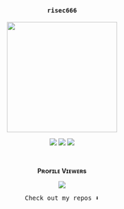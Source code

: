 <h4 align="center"><samp> risec666 </samp></h4>

<p align="center">
  <img width="250" src="https://k.top4top.io/p_2350aer5j0.png">
</p>


<p align="center">
<a href= "https://t.me/risec666"><img src="https://img.icons8.com/fluent/48/000000/telegram-app.png"/></a>
<a href= "https://instagram.com/risec666"><img src="https://img.icons8.com/fluent/48/000000/instagram-new.png"/></a>
<a href= "https:/facebook.com/risec666"><img src="https://img.icons8.com/fluent/48/000000/facebook-new.png"/></a>
</p>

  <div align="center">
<br><p align="center"><b>Pʀᴏғɪʟᴇ Vɪᴇᴡᴇʀs</b></p>  
<p align="center"><img align="center" src="https://profile-counter.glitch.me/{risec666}/count.svg"/></p> 

<p align="center"><samp>
Check out my repos ⬇️  
  </samp>
</p>

